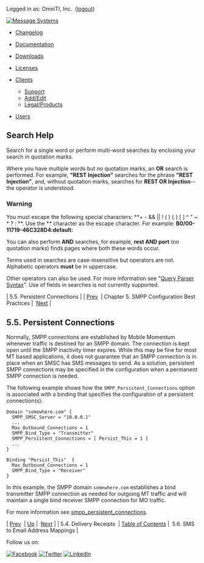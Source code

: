 Logged in as: OmniTI, Inc.  ([logout](https://support.messagesystems.com/logout.php))

[![Message Systems](https://support.messagesystems.com/images/ms-white205.png)](https://support.messagesystems.com/start.php) 

*   [Changelog](https://support.messagesystems.com/start.php?show=changelog)
*   [Documentation](https://support.messagesystems.com/docs/)
*   [Downloads](https://support.messagesystems.com/start.php)

*   [Licenses](https://support.messagesystems.com/license_summary.php)
*   <a href="">Clients</a>
    *   [Support](https://support.messagesystems.com/cs.php)
    *   [Add/Edit](https://support.messagesystems.com/edit_client.php)
    *   [Legal/Products](https://support.messagesystems.com/edit_products.php)
*   [Users](https://support.messagesystems.com/edit_customer.php)

## Search Help

Search for a single word or perform multi-word searches by enclosing your search in quotation marks.

Where you have multiple words but no quotation marks, an **OR** search is performed. For example, **"REST Injection"** searches for the phrase **"REST Injection"**, and, without quotation marks, searches for **REST OR Injection**--the operator is understood.

### Warning

You must escape the following special characters: **+ - && || ! ( ) { } [ ] ^ " ~ * ? : \**. Use the **\** character as the escape character. For example: **B0/00-11719-46C328D4\:default\:**

You can also perform **AND** searches, for example, **rest AND port** (no quotation marks) finds pages where both these words occur.

Terms used in searches are case-insensitive but operators are not. Alphabetic operators **must** be in uppercase.

Other operators can also be used. For more information see "[Query Parser Syntax](https://lucene.apache.org/core/old_versioned_docs/versions/3_0_0/queryparsersyntax.html)". Use of fields in searches is not currently supported.

| 5.5. Persistent Connections |
| [Prev](mobility.best.practices.delivery.receipts.php)  | Chapter 5. SMPP Configuration Best Practices |  [Next](mobility.best.practices.sms.to.email.php) |

## 5.5. Persistent Connections

Normally, SMPP connections are established by Mobile Momentum whenever traffic is destined for an SMPP domain. The connection is kept open until the SMPP inactivity timer expires. While this may be fine for most MT based applications, it does not guarantee that an SMPP connection is in place when an SMSC has SMS messages to send. As a solution, persistent SMPP connections may be specified in the configuration when a permanent SMPP connection is needed.

The following example shows how the `SMPP_Persistent_Connections` option is associated with a binding that specifies the configuration of a persistent connection(s):

```
Domain "somewhere.com" {
  SMPP_SMSC_Server = "10.0.0.1"
  ...
  Max_Outbound_Connections = 1
  SMPP_Bind_Type = "Transmitter"
  SMPP_Persistent_Connections = [ Persist_This = 1 ]
  ...
}
```

```
Binding "Persist_This"  {
  Max_Outbound_Connections = 1
  SMPP_Bind_Type = "Receiver"
}
```

In this example, the SMPP domain `somewhere.com` establishes a bind transmitter SMPP connection as needed for outgoing MT traffic and will maintain a single bind receiver SMPP connection for MO traffic.

For more information see [smpp_persistent_connections](mobility.conf.smpp_persistent_connections.php "smpp_persistent_connections").

| [Prev](mobility.best.practices.delivery.receipts.php)  | [Up](mobility.best.practices.php) |  [Next](mobility.best.practices.sms.to.email.php) |
| 5.4. Delivery Receipts  | [Table of Contents](index.php) |  5.6. SMS to Email Address Mappings |

Follow us on:

[![Facebook](https://support.messagesystems.com/images/icon-facebook.png)](http://www.facebook.com/messagesystems) [![Twitter](https://support.messagesystems.com/images/icon-twitter.png)](http://twitter.com/#!/MessageSystems) [![LinkedIn](https://support.messagesystems.com/images/icon-linkedin.png)](http://www.linkedin.com/company/message-systems)